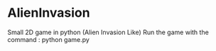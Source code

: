 # AlienInvasion
Small 2D game in python (Alien Invasion Like)
Run the game with the command : python game.py
